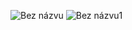 ![Bez názvu](https://user-images.githubusercontent.com/92738343/154327697-ec1162e2-0fed-4ab3-8c77-32dd47178bd2.png)
![Bez názvu1](https://user-images.githubusercontent.com/92738343/154327703-3fddf013-617f-41e5-89d5-bf68263fbeba.png)

